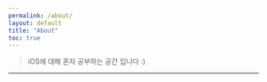 ```yaml
---
permalink: /about/
layout: default
title: "About"
toc: true
---
```


> iOS에 대해 혼자 공부하는 공간 입니다 :)
* * *